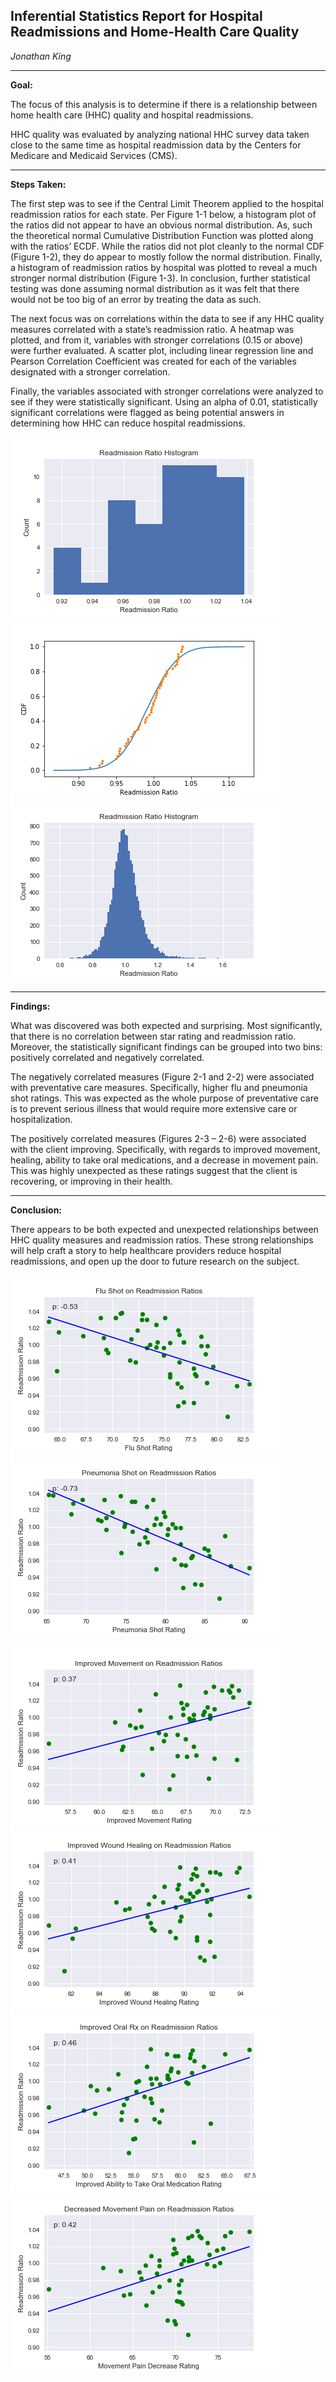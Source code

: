 ## Inferential Statistics Report for Hospital Readmissions and Home-Health Care Quality <br>

*Jonathan King*
***
**Goal:** 

The focus of this analysis is to determine if there is a relationship between home health care (HHC) quality and hospital readmissions.  

HHC quality was evaluated by analyzing national HHC survey data taken close to the same time as hospital readmission data by the Centers for Medicare and Medicaid Services (CMS).
***
**Steps Taken:** 

The first step was to see if the Central Limit Theorem applied to the hospital readmission ratios for each state.  Per Figure 1-1 below, a histogram plot of the ratios did not appear to have an obvious normal distribution.  As, such the theoretical normal Cumulative Distribution Function was plotted along with the ratios’ ECDF.  While the ratios did not plot cleanly to the normal CDF (Figure 1-2), they do appear to mostly follow the normal distribution.  Finally, a histogram of readmission ratios by hospital was plotted to reveal a much stronger normal distribution (Figure 1-3).  In conclusion, further statistical testing was done assuming normal distribution as it was felt that there would not be too big of an error by treating the data as such.

The next focus was on correlations within the data to see if any HHC quality measures correlated with a state’s readmission ratio.  A heatmap was plotted, and from it, variables with stronger correlations (0.15 or above) were further evaluated.  A scatter plot, including linear regression line and Pearson Correlation Coefficient was created for each of the variables designated with a stronger correlation.

Finally, the variables associated with stronger correlations were analyzed to see if they were statistically significant.  Using an alpha of 0.01, statistically significant correlations were flagged as being potential answers in determining how HHC can reduce hospital readmissions.

![Figure 1-1](https://github.com/jsking751/Capstone_1/blob/master/Figures/rr_hist1.png "Figure 1-1")
![Figure 1-2](https://github.com/jsking751/Capstone_1/blob/master/Figures/rr_cdf.png "Figure 1-2")
![Figure 1-3](https://github.com/jsking751/Capstone_1/blob/master/Figures/rr_hist2.png "Figure 1-3")
***
**Findings:** 

What was discovered was both expected and surprising.  Most significantly, that there is no correlation between star rating and readmission ratio.  Moreover, the statistically significant findings can be grouped into two bins: positively correlated and negatively correlated.

The negatively correlated measures (Figure 2-1 and 2-2) were associated with preventative care measures.   Specifically, higher flu and pneumonia shot ratings.  This was expected as the whole purpose of preventative care is to prevent serious illness that would require more extensive care or hospitalization.

The positively correlated measures (Figures 2-3 – 2-6) were associated with the client improving.  Specifically, with regards to improved movement, healing, ability to take oral medications, and a decrease in movement pain.  This was highly unexpected as these ratings suggest that the client is recovering, or improving in their health. 
***
**Conclusion:**

There appears to be both expected and unexpected relationships between HHC quality measures and readmission ratios.  These strong relationships will help craft a story to help healthcare providers reduce hospital readmissions, and open up the door to future research on the subject.<br>

![Figure 2-1](https://github.com/jsking751/Capstone_1/blob/master/Figures/flu_shot.png "Figure 2-1")
![Figure 2-2](https://github.com/jsking751/Capstone_1/blob/master/Figures/pneumonia_shot.png "Figure 2-2")<br>

![Figure 2-3](https://github.com/jsking751/Capstone_1/blob/master/Figures/move_buff.png "Figure 2-3")
![Figure 2-4](https://github.com/jsking751/Capstone_1/blob/master/Figures/healing_buff.png "Figure 2-4")
![Figure 2-5](https://github.com/jsking751/Capstone_1/blob/master/Figures/oral_rx.png "Figure 2-5")
![Figure 2-6](https://github.com/jsking751/Capstone_1/blob/master/Figures/pain_debuff.png "Figure 2-6")